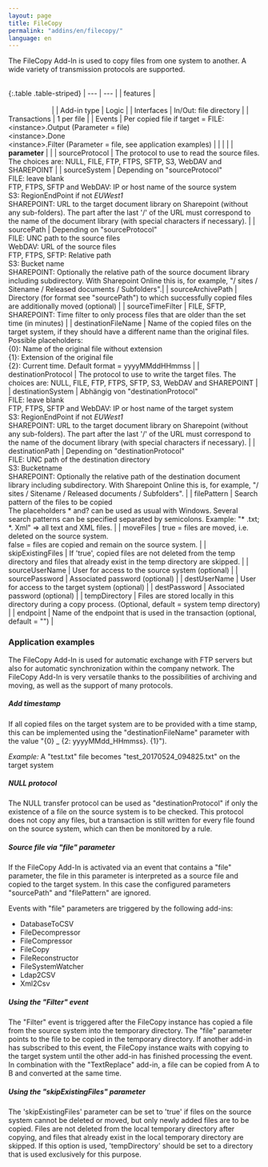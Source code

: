 ```yaml
---
layout: page
title: FileCopy
permalink: "addins/en/filecopy/"
language: en
---
```


The FileCopy Add-In is used to copy files from one system to another. A wide variety of transmission protocols are supported.<br /><br />

{:.table .table-striped}
| --- | --- |
| features | &nbsp;&nbsp;&nbsp;&nbsp;&nbsp;&nbsp;&nbsp;&nbsp;&nbsp;&nbsp;&nbsp;&nbsp;&nbsp;&nbsp;&nbsp;&nbsp;&nbsp;&nbsp;&nbsp;&nbsp;&nbsp;&nbsp;&nbsp;&nbsp;&nbsp;&nbsp;&nbsp;&nbsp;&nbsp;&nbsp;&nbsp;&nbsp;&nbsp;&nbsp;&nbsp;&nbsp;&nbsp;&nbsp;&nbsp;&nbsp;&nbsp;&nbsp;&nbsp;&nbsp;&nbsp;&nbsp;&nbsp;&nbsp;&nbsp;&nbsp;&nbsp;&nbsp;&nbsp;&nbsp;&nbsp;&nbsp;&nbsp;&nbsp;&nbsp;&nbsp;&nbsp;&nbsp;&nbsp;&nbsp;&nbsp;&nbsp;&nbsp;&nbsp;&nbsp;&nbsp;&nbsp;&nbsp;&nbsp;&nbsp;&nbsp;&nbsp;&nbsp;&nbsp;&nbsp;&nbsp;&nbsp;&nbsp;&nbsp;&nbsp;&nbsp;&nbsp;&nbsp;&nbsp;&nbsp;&nbsp;&nbsp;&nbsp;&nbsp;&nbsp;&nbsp;&nbsp;&nbsp;&nbsp;&nbsp;&nbsp;&nbsp;&nbsp;&nbsp;&nbsp;&nbsp;&nbsp;&nbsp;&nbsp;&nbsp;&nbsp;&nbsp;&nbsp;&nbsp;&nbsp;&nbsp;&nbsp;&nbsp;&nbsp;&nbsp;&nbsp;&nbsp;&nbsp;&nbsp;&nbsp;&nbsp;&nbsp;&nbsp;&nbsp;&nbsp;&nbsp;&nbsp;&nbsp;&nbsp;&nbsp;&nbsp;&nbsp;&nbsp;&nbsp;&nbsp;&nbsp;&nbsp;&nbsp;&nbsp;&nbsp;&nbsp;&nbsp;&nbsp;&nbsp;&nbsp; |
| Add-in type | Logic |
| Interfaces | In/Out: file directory |
| Transactions | 1 per file |
| Events | Per copied file if target = FILE:  &lt;instance&gt;.Output (Parameter = file)<br />&lt;instance&gt;.Done<br />&lt;instance&gt;.Filter (Parameter = file, see application examples) |
| | |
| __parameter__ | |
| sourceProtocol | The protocol to use to read the source files. The choices are: NULL, FILE, FTP, FTPS, SFTP, S3, WebDAV and SHAREPOINT |
| sourceSystem | Depending on "sourceProtocol"<br />FILE: leave blank<br/>FTP, FTPS, SFTP and WebDAV: IP or host name of the source system <br />S3: RegionEndPoint if not *EUWest1* <br /> SHAREPOINT: URL to the target document library on Sharepoint (without any sub-folders). The part after the last '/' of the URL must correspond to the name of the document library (with special characters if necessary). |
| sourcePath | Depending on "sourceProtocol"<br />FILE: UNC path to the source files<br />WebDAV: URL of the source files<br />FTP, FTPS, SFTP: Relative path<br /> S3: Bucket name <br /> SHAREPOINT: Optionally the relative path of the source document library including subdirectory. With Sharepoint Online this is, for example, "/ sites / Sitename / Released documents / Subfolders".|
| sourceArchivePath | Directory (for format see "sourcePath") to which successfully copied files are additionally moved (optional) |
| sourceTimeFilter | FILE, SFTP, SHAREPOINT: Time filter to only process files that are older than the set time (in minutes) |
| destinationFileName | Name of the copied files on the target system, if they should have a different name than the original files. Possible placeholders: <br /> {0}: Name of the original file without extension <br /> {1}: Extension of the original file <br /> {2}: Current time. Default format = yyyyMMddHHmmss |
| destinationProtocol | The protocol to use to write the target files. The choices are: NULL, FILE, FTP, FTPS, SFTP, S3, WebDAV and SHAREPOINT |
| destinationSystem | Abhängig von "destinationProtocol"<br />FILE: leave blank<br/>FTP, FTPS, SFTP and WebDAV: IP or host name of the target system <br />S3: RegionEndPoint if not *EUWest1* <br /> SHAREPOINT: URL to the target document library on Sharepoint (without any sub-folders). The part after the last '/' of the URL must correspond to the name of the document library (with special characters if necessary). |
| destinationPath | Depending on "destinationProtocol"<br />FILE: UNC path of the destination directory<br/>S3: Bucketname<br /> SHAREPOINT: Optionally the relative path of the destination document library including subdirectory. With Sharepoint Online this is, for example, "/ sites / Sitename / Released documents / Subfolders". |
| filePattern | Search pattern of the files to be copied<br />The placeholders * and? can be used as usual with Windows. Several search patterns can be specified separated by semicolons. Example: "* .txt; *. Xml" => all text and XML files. |
| moveFiles | 	true = files are moved, i.e. deleted on the source system.<br />false = files are copied and remain on the source system. |
| skipExistingFiles | If 'true', copied files are not deleted from the temp directory and files that already exist in the temp directory are skipped. |
| sourceUserName | User for access to the source system (optional) |
| sourcePassword | Associated password (optional) |
| destUserName | User for access to the target system (optional) |
| destPassword | Associated password (optional) |
| tempDirectory | Files are stored locally in this directory during a copy process. (Optional, default = system temp directory) |
| endpoint | Name of the endpoint that is used in the transaction (optional, default = "") |


### Application examples

The FileCopy Add-In is used for automatic exchange with FTP servers but also for automatic synchronization within the company network. 
The FileCopy Add-In is very versatile thanks to the possibilities of archiving and moving, as well as the support of many protocols.

##### Add timestamp

If all copied files on the target system are to be provided with a time stamp, this can be implemented using the "destinationFileName" parameter with the value "{0} _ {2: yyyyMMdd_HHmmss}. {1}").

*Example:* A "test.txt" file becomes "test_20170524_094825.txt" on the target system

##### NULL protocol

The NULL transfer protocol can be used as "destinationProtocol" if only the existence of a file on the source system is to be checked. This protocol does not copy any files, but a transaction is still written for every file found on the source system, which can then be monitored by a rule.

##### Source file via "file" parameter

If the FileCopy Add-In is activated via an event that contains a "file" parameter, the file in this parameter is interpreted as a source file and copied to the target system. In this case the configured parameters "sourcePath" and "filePattern" are ignored.

Events with "file" parameters are triggered by the following add-ins:
* DatabaseToCSV
* FileDecompressor
* FileCompressor
* FileCopy
* FileReconstructor
* FileSystemWatcher
* Ldap2CSV
* Xml2Csv

##### Using the "Filter" event

The "Filter" event is triggered after the FileCopy instance has copied a file from the source system into the temporary directory. The "file" parameter points to the file to be copied in the temporary directory. If another add-in has subscribed to this event, the FileCopy instance waits with copying to the target system until the other add-in has finished processing the event. In combination with the "TextReplace" add-in, a file can be copied from A to B and converted at the same time.

##### Using the "skipExistingFiles" parameter

The 'skipExistingFiles' parameter can be set to 'true' if files on the source system cannot be deleted or moved, but only newly added files are to be copied. Files are not deleted from the local temporary directory after copying, and files that already exist in the local temporary directory are skipped. If this option is used, 'tempDirectory' should be set to a directory that is used exclusively for this purpose.
